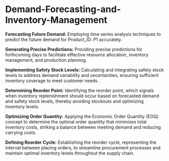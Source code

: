 # Demand-Forecasting-and-Inventory-Management
**Forecasting Future Demand:** Employing time series analysis techniques to predict the future demand for Product_ID: P1 accurately.

**Generating Precise Predictions:** Providing precise predictions for forthcoming days to facilitate effective resource allocation, inventory management, and production planning.

**Implementing Safety Stock Levels:** Calculating and integrating safety stock levels to address demand variability and uncertainties, ensuring sufficient inventory coverage to meet customer needs.

**Determining Reorder Point:** Identifying the reorder point, which signals when inventory replenishment should occur based on forecasted demand and safety stock levels, thereby avoiding stockouts and optimizing inventory levels.

**Optimizing Order Quantity:** Applying the Economic Order Quantity (EOQ) concept to determine the optimal order quantity that minimizes total inventory costs, striking a balance between meeting demand and reducing carrying costs.

**Defining Reorder Cycle:** Establishing the reorder cycle, representing the interval between placing orders, to streamline procurement processes and maintain optimal inventory levels throughout the supply chain.
